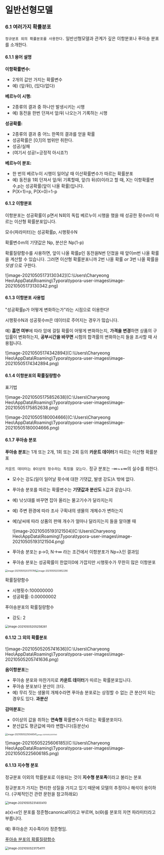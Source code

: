 # 일반선형모델

### 6.1 여러가지 확률분포

`정규분포 외의 확률분포를 사용한다.` 일반선형모델과 관계가 깊은 이항분포나 푸아송 분포 를 소개한다.



#### 6.1.1 용어 설명

**이항확률변수:**

* 2개의 값만 가지는 확률변수
* 예) (앞/뒤), (있다/없다)

**베르누이 시행:**

* 2종류의 결과 중 하나만 발생시키는 시행
* 예) 동전을 한번 던져서 앞/뒤 나오는거 기록하는 시행

**성공확률:**

* 2종류의 결과 중 어느 한쪽의 결과를 얻을 확률
* 성공확률은 [0,1]의 범위만 취한다.
* 성공/실패
* (여기서 성공!=긍정적 아시죠?)

**베르누이 분포:**

* 한 번의 베르누이 시행이 일어날 때 이산확률변수가 따르는 확률분포
* 예) 동전을 1회 던져서 앞/뒤 기록할때, 앞(1) 뒤(0)이라고 할 때, X는 이항확률변수,p는 성공확률(앞이 나올 확률)입니다.
* P(X=1)=p, P(X=0)=1-p



#### 6.1.2 이항분포 

이항분포는 성공확률이 p면서 N회의 독립 베르누이 시행을 했을 때 성공한 횟수m이 따르는 이산형 확률분포입니다.

모수(파라미터)는 성공확률p, 시행횟수N

확률변수m의 기댓값은 Np, 분산은 Np(1-p)

확률질량함수를 사용하면, 앞이 나올 확률p인 동전을N번 던졌을 때 앞이m번 나올 확률을 계산할 수 있습니다. 그러면 이산형 확률분포니까 2번 나올 확률 *or* 3번 나올 확률을 *덧셈* 으로 구한다.

![image-20210505173130342](C:\Users\Charyeong Heo\AppData\Roaming\Typora\typora-user-images\image-20210505173130342.png)

 

#### 6.1.3 이항분포 사용법

"성공확률p가 어떻게 변화하는가"라는 시점으로 이용한다!

시행횟수N과 성공횟수m은 데이터로 주어지는 경우가 많습니다.

예) **흡연 여부**에 따라 암에 걸릴 확률이 어떻게 변화하는지, **가격을 변경**하면 상품의 구입률이 변화하는지, **공부시간을 바꾸면** 시험의 합격률의 변화하는지 들을 조사할 때 사용됩니다.

![image-20210505174342894](C:\Users\Charyeong Heo\AppData\Roaming\Typora\typora-user-images\image-20210505174342894.png)



#### 6.1.4 이항분포의 확률질량함수

표기법

![image-20210505175852638](C:\Users\Charyeong Heo\AppData\Roaming\Typora\typora-user-images\image-20210505175852638.png)

![image-20210505180004666](C:\Users\Charyeong Heo\AppData\Roaming\Typora\typora-user-images\image-20210505180004666.png)



#### 6.1.7 푸아송 분포

**푸아송 분포**는 1개 또는 2개, 1회 또는 2회 등의 **카운트 데이터**가 따르는 이산형 확률분포

`카운트 데이터는 0이상의 정수라는 특징을 갖는다.` 정규 분포는 -∞~+∞의 실수를 취한다.

* 모수는 강도(일이 일어날 횟수에 대한 기댓값, 발생 강도)λ 밖에 없다.

* 푸아송 분포를 따르는 확률변수는 **기댓값과 분산도** λ값과 같습니다.

* 예) 낚싯대를 바꾸면 잡아 올리는 물고기수가 달라지는지

* 예) 주변 환경에 따라 조사 구획내의 생물의 개체수가 변하는지

* 예)날씨에 따라 상품의 판매 개수가 얼마나 달라지는지 들을 알아볼 때

  ![image-20210505193121504](C:\Users\Charyeong Heo\AppData\Roaming\Typora\typora-user-images\image-20210505193121504.png)

* 푸아송 분포는 p->0, N->∞ 라는 조건에서 이항분포가 Np=λ인 결과임
* 푸아송 분포는 성공확률이 한없이0에 가깝지만 시행횟수가 무한히 많은 이항분포

<img src="C:\Users\Charyeong Heo\AppData\Roaming\Typora\typora-user-images\image-20210505203751785.png" alt="image-20210505203751785" style="zoom: 50%;" /><img src="C:\Users\Charyeong Heo\AppData\Roaming\Typora\typora-user-images\image-20210505203852290.png" alt="image-20210505203852290" style="zoom:50%;" />

확률질량함수

- 시행횟수:100000000
- 성공확률: 0.00000002

푸아송분포의 확률질량함수

* 강도: 2

<img src="C:\Users\Charyeong Heo\AppData\Roaming\Typora\typora-user-images\image-20210505205258261.png" alt="image-20210505205258261" style="zoom:67%;" />



#### 6.1.12 그 외의 확률분포

![image-20210505205741636](C:\Users\Charyeong Heo\AppData\Roaming\Typora\typora-user-images\image-20210505205741636.png)

**음이항분포**는 

* 푸아송 분포와 마찬가지로 **카운트 데이터**가 따르는 확률분포입니다. 
* 푸아송 분포보다 분산이 크다.
* 예) 무리 짓는 생물의 개체수라면 푸아송 분포로는 상정할 수 없는 큰 분산이 되는 경우도 있다. **과분산**

**감마분포**는

* 0이상의 값을 취하는 **연속형** 확률변수가 따르는 확률분포이다.
* 분산값도 평균값에 따라 변합니다(등분산x)

<img src="C:\Users\Charyeong Heo\AppData\Roaming\Typora\typora-user-images\image-20210505225044541.png" alt="image-20210505225044541" style="zoom:50%;" /><img src="C:\Users\Charyeong Heo\AppData\Roaming\Typora\typora-user-images\image-20210505225017540.png" alt="image-20210505225017540" style="zoom:33%;" />

![image-20210505225606185](C:\Users\Charyeong Heo\AppData\Roaming\Typora\typora-user-images\image-20210505225606185.png)



#### 6.1.13 지수형 분포

정규분포 이외의 학률분포로 이용되는 것이 **지수형 분포족**이라고 불리는 분포

정규분포가 가지는 편리한 성질을 가지고 있기 때문에 모델의 추정이나 해석이 용이하다. (구체적인건 관련 문헌을 참고하래요)

<img src="C:\Users\Charyeong Heo\AppData\Roaming\Typora\typora-user-images\image-20210505231400410.png" alt="image-20210505231400410" style="zoom: 67%;" />

a(x)=x인 분포를 정준형canonical이라고 부르며, b(ϴ)를 분포의 자연 파라미터라고 부릅니다.

예) 푸아송은 지수족이라 정준형임.

<u>푸아송 분포의 확률질량함수</u>

<img src="C:\Users\Charyeong Heo\AppData\Roaming\Typora\typora-user-images\image-20210505231754111.png" alt="image-20210505231754111" style="zoom:67%;" />

